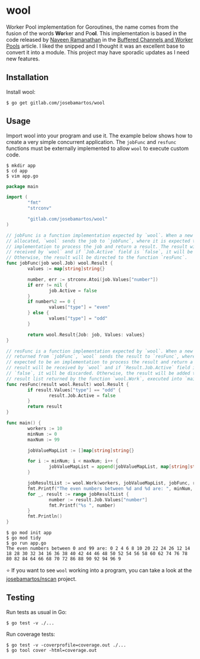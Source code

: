 # wool

Worker Pool implementation for Goroutines, the name comes from the fusion of the words **Wo**rker and Po**ol**. This implementation is based in the code released by [Naveen Ramanathan](https://golangbot.com/about/) in the [Buffered Channels and Worker Pools](https://golangbot.com/buffered-channels-worker-pools/) article. I liked the snipped and I thought it was an excellent base to convert it into a module. This project may have sporadic updates as I need new features.

## Installation

Install wool:

```
$ go get gitlab.com/josebamartos/wool
```

## Usage

Import wool into your program and use it. The example below shows how to create a very simple concurrent application. The `jobFunc` and `resfunc` functions must be externally implemented to allow `wool` to execute custom code.

```
$ mkdir app
$ cd app
$ vim app.go
```

```go
package main

import (
        "fmt"
        "strconv"

        "gitlab.com/josebamartos/wool"
)

// jobFunc is a function implementation expected by `wool`. When a new job is
// allocated, `wool` sends the job to `jobFunc`, where it is expected to be an
// implementation to process the job and return a result. The result will be
// received by `wool` and if `Job.Active` field is `false`, it will be discarded.
// Otherwise, the result will be directed to the function `resFunc`.
func jobFunc(job wool.Job) wool.Result {
        values := map[string]string{}

        number, err := strconv.Atoi(job.Values["number"])
        if err != nil {
                job.Active = false
        }
        if number%2 == 0 {
                values["type"] = "even"
        } else {
                values["type"] = "odd"
        }

        return wool.Result{Job: job, Values: values}
}

// resFunc is a function implementation expected by `wool`. When a new result is
// returned from `jobFunc`, `wool` sends the result to `resFunc`, where it is
// expected to be an implementation to process the result and return a it. The
// result will be received by `wool` and if `Result.Job.Active` field is
// `false`, it will be discarded. Otherwise, the result will be added to the
// result list returned by the function `wool.Work`, executed into `main()`.
func resFunc(result wool.Result) wool.Result {
        if result.Values["type"] == "odd" {
                result.Job.Active = false
        }
        return result
}

func main() {
        workers := 10
        minNum := 0
        maxNum := 99

        jobValueMapList := []map[string]string{}

        for i := minNum; i < maxNum; i++ {
                jobValueMapList = append(jobValueMapList, map[string]string{"number": strconv.Itoa(i)})
        }

        jobResultList := wool.Work(workers, jobValueMapList, jobFunc, resFunc)
        fmt.Printf("The even numbers between %d and %d are: ", minNum, maxNum)
        for _, result := range jobResultList {
                number := result.Job.Values["number"]
                fmt.Printf("%s ", number)
        }
        fmt.Println()
}
```

```
$ go mod init app
$ go mod tidy
$ go run app.go
The even numbers between 0 and 99 are: 0 2 4 6 8 10 20 22 24 26 12 14 18 28 30 32 34 16 36 38 40 42 44 46 48 50 52 54 56 58 60 62 74 76 78 80 82 84 64 66 68 70 72 86 88 90 92 94 96 9
```

⭐ If you want to see `wool` working into a program, you can take a look at the [josebamartos/nscan](http://gitlab.com/josebamartos/nscan) project.

## Testing

Run tests as usual in Go:

```
$ go test -v ./...
```

Run coverage tests:

```
$ go test -v -coverprofile=coverage.out ./...
$ go tool cover -html=coverage.out
```
